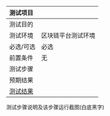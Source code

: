 |  测试项目 |  |
|  :----  | :----  |
| 测试目的  |  |
| 测试环境  | 区块链平台测试环境 |
| 必选/可选 | 必选 | 
| 前置条件 | 无 | 
| 测试步骤 |  | 
| 预期结果 |  | 
| [测试结果](result.md) |  | 


测试步骤说明及该步骤运行截图(白底黑字)
